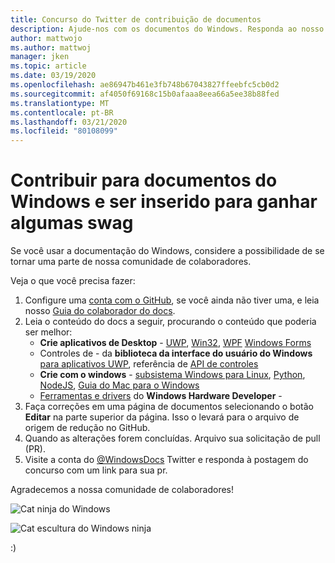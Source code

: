 ```yaml
---
title: Concurso do Twitter de contribuição de documentos
description: Ajude-nos com os documentos do Windows. Responda ao nosso concurso no Twitter WindowsDocs e vamos adicioná-lo ao swag sorteio.
author: mattwojo
ms.author: mattwoj
manager: jken
ms.topic: article
ms.date: 03/19/2020
ms.openlocfilehash: ae86947b461e3fb748b67043827ffeebfc5cb0d2
ms.sourcegitcommit: af4050f69168c15b0afaaa8eea66a5ee38b88fed
ms.translationtype: MT
ms.contentlocale: pt-BR
ms.lasthandoff: 03/21/2020
ms.locfileid: "80108099"
---
```

# <a name="contribute-to-windows-docs-and-be-entered-to-win-some-swag"></a>Contribuir para documentos do Windows e ser inserido para ganhar algumas swag

Se você usar a documentação do Windows, considere a possibilidade de se tornar uma parte de nossa comunidade de colaboradores.

Veja o que você precisa fazer:

1. Configure uma [conta com o GitHub](https://github.com/join), se você ainda não tiver uma, e leia nosso [Guia do colaborador do docs](https://docs.microsoft.com/contribute/).
2. Leia o conteúdo do docs a seguir, procurando o conteúdo que poderia ser melhor:
    - **Crie aplicativos de Desktop** - [UWP](https://docs.microsoft.com/windows/uwp/), [Win32](https://docs.microsoft.com/windows/win32/), [WPF](https://docs.microsoft.com/dotnet/framework/wpf/) [Windows Forms](https://docs.microsoft.com/dotnet/framework/winforms/)
    - Controles de - da **biblioteca da interface do usuário do Windows** [para aplicativos UWP](https://docs.microsoft.com/windows/uwp/design/controls-and-patterns/), referência de [API de controles](https://docs.microsoft.com/uwp/api/microsoft.ui.xaml.controls?view=winui-2.3)
    - **Crie com o windows** - [subsistema Windows para Linux](https://docs.microsoft.com/windows/wsl/about), [Python](https://docs.microsoft.com/windows/python/), [NodeJS](https://docs.microsoft.com/windows/nodejs/), [Guia do Mac para o Windows](https://docs.microsoft.com/windows/dev-environment/mac-to-windows)
    - [Ferramentas e drivers](https://docs.microsoft.com/windows-hardware/drivers/) do **Windows Hardware Developer** - 
3. Faça correções em uma página de documentos selecionando o botão **Editar** na parte superior da página. Isso o levará para o arquivo de origem de redução no GitHub.
4. Quando as alterações forem concluídas. Arquivo sua solicitação de pull (PR).
5. Visite a conta do [@WindowsDocs](https://twitter.com/WindowsDocs) Twitter e responda à postagem do concurso com um link para sua pr.

Agradecemos a nossa comunidade de colaboradores!

![Cat ninja do Windows](images/ninjacat-emoji.png)

![Cat escultura do Windows ninja](images/ninjacat-statue.png)

:)
